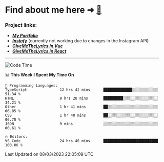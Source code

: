 # Find about me here ➜ [🧑](https://pauabella.dev)

### Project links:
- ***[My Portfolio](https://pauabella.dev)***
- ***[Instafy](https://instafy.me)*** (currently not working due to changes in the Instagram API)
- ***[GiveMeTheLyrics in Vue](https://lyrics.pauabella.dev)***
- ***[GiveMeTheLyrics in React](https://pauabella.dev/GiveMeTheLyrics)***

---
<!--START_SECTION:waka-->
![Code Time](http://img.shields.io/badge/Code%20Time-1%2C975%20hrs%2057%20mins-blue)

📊 **This Week I Spent My Time On** 

```text
💬 Programming Languages: 
TypeScript               12 hrs 42 mins      █████████████░░░░░░░░░░░░   51.34 % 
HTML                     8 hrs 28 mins       █████████░░░░░░░░░░░░░░░░   34.21 % 
Other                    1 hr 41 mins        ██░░░░░░░░░░░░░░░░░░░░░░░   06.85 % 
CSS                      1 hr 40 mins        ██░░░░░░░░░░░░░░░░░░░░░░░   06.78 % 
JSON                     9 mins              ░░░░░░░░░░░░░░░░░░░░░░░░░   00.61 % 

🔥 Editors: 
VS Code                  24 hrs 46 mins      █████████████████████████   100.00 % 
```


 Last Updated on 08/03/2023 22:05:09 UTC
<!--END_SECTION:waka-->
